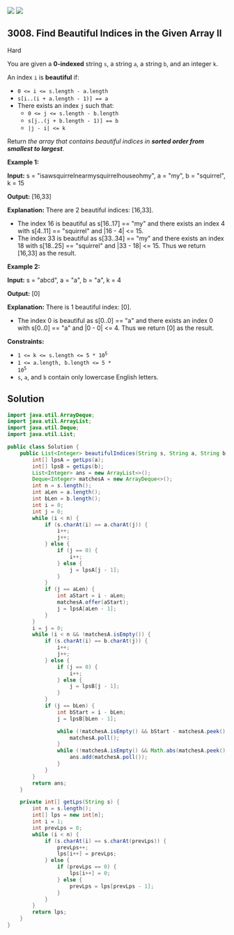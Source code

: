 [![](https://img.shields.io/github/stars/javadev/LeetCode-in-Java?label=Stars&style=flat-square)](https://github.com/javadev/LeetCode-in-Java)
[![](https://img.shields.io/github/forks/javadev/LeetCode-in-Java?label=Fork%20me%20on%20GitHub%20&style=flat-square)](https://github.com/javadev/LeetCode-in-Java/fork)

## 3008\. Find Beautiful Indices in the Given Array II

Hard

You are given a **0-indexed** string `s`, a string `a`, a string `b`, and an integer `k`.

An index `i` is **beautiful** if:

*   `0 <= i <= s.length - a.length`
*   `s[i..(i + a.length - 1)] == a`
*   There exists an index `j` such that:
    *   `0 <= j <= s.length - b.length`
    *   `s[j..(j + b.length - 1)] == b`
    *   `|j - i| <= k`

Return _the array that contains beautiful indices in **sorted order from smallest to largest**_.

**Example 1:**

**Input:** s = "isawsquirrelnearmysquirrelhouseohmy", a = "my", b = "squirrel", k = 15

**Output:** [16,33]

**Explanation:** There are 2 beautiful indices: [16,33]. 
- The index 16 is beautiful as s[16..17] == "my" and there exists an index 4 with s[4..11] == "squirrel" and \|16 - 4\| <= 15. 
- The index 33 is beautiful as s[33..34] == "my" and there exists an index 18 with s[18..25] == "squirrel" and \|33 - 18\| <= 15. Thus we return [16,33] as the result.

**Example 2:**

**Input:** s = "abcd", a = "a", b = "a", k = 4

**Output:** [0]

**Explanation:** There is 1 beautiful index: [0]. 
- The index 0 is beautiful as s[0..0] == "a" and there exists an index 0 with s[0..0] == "a" and \|0 - 0\| <= 4. Thus we return [0] as the result.

**Constraints:**

*   <code>1 <= k <= s.length <= 5 * 10<sup>5</sup></code>
*   <code>1 <= a.length, b.length <= 5 * 10<sup>5</sup></code>
*   `s`, `a`, and `b` contain only lowercase English letters.

## Solution

```java
import java.util.ArrayDeque;
import java.util.ArrayList;
import java.util.Deque;
import java.util.List;

public class Solution {
    public List<Integer> beautifulIndices(String s, String a, String b, int k) {
        int[] lpsA = getLps(a);
        int[] lpsB = getLps(b);
        List<Integer> ans = new ArrayList<>();
        Deque<Integer> matchesA = new ArrayDeque<>();
        int n = s.length();
        int aLen = a.length();
        int bLen = b.length();
        int i = 0;
        int j = 0;
        while (i < n) {
            if (s.charAt(i) == a.charAt(j)) {
                i++;
                j++;
            } else {
                if (j == 0) {
                    i++;
                } else {
                    j = lpsA[j - 1];
                }
            }
            if (j == aLen) {
                int aStart = i - aLen;
                matchesA.offer(aStart);
                j = lpsA[aLen - 1];
            }
        }
        i = j = 0;
        while (i < n && !matchesA.isEmpty()) {
            if (s.charAt(i) == b.charAt(j)) {
                i++;
                j++;
            } else {
                if (j == 0) {
                    i++;
                } else {
                    j = lpsB[j - 1];
                }
            }
            if (j == bLen) {
                int bStart = i - bLen;
                j = lpsB[bLen - 1];

                while (!matchesA.isEmpty() && bStart - matchesA.peek() > k) {
                    matchesA.poll();
                }
                while (!matchesA.isEmpty() && Math.abs(matchesA.peek() - bStart) <= k) {
                    ans.add(matchesA.poll());
                }
            }
        }
        return ans;
    }

    private int[] getLps(String s) {
        int n = s.length();
        int[] lps = new int[n];
        int i = 1;
        int prevLps = 0;
        while (i < n) {
            if (s.charAt(i) == s.charAt(prevLps)) {
                prevLps++;
                lps[i++] = prevLps;
            } else {
                if (prevLps == 0) {
                    lps[i++] = 0;
                } else {
                    prevLps = lps[prevLps - 1];
                }
            }
        }
        return lps;
    }
}
```